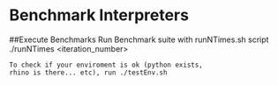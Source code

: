 # Benchmark Interpreters

##Execute Benchmarks
    Run Benchmark suite with runNTimes.sh script
    ./runNTimes <architecture> <iteration_number> 

    To check if your enviroment is ok (python exists, 
    rhino is there... etc), run ./testEnv.sh 
